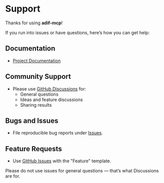 # Support

Thanks for using **adif-mcp**!

If you run into issues or have questions, here’s how you can get help:

## Documentation
- [Project Documentation](https://ki7mt.github.io/adif-mcp/)

## Community Support
- Please use [GitHub Discussions](https://github.com/KI7MT/adif-mcp/discussions) for:
  - General questions
  - Ideas and feature discussions
  - Sharing results

## Bugs and Issues
- File reproducible bug reports under [Issues](https://github.com/KI7MT/adif-mcp/issues).

## Feature Requests
- Use [GitHub Issues](https://github.com/KI7MT/adif-mcp/issues) with the "Feature" template.

Please do not use issues for general questions — that’s what Discussions are for.
